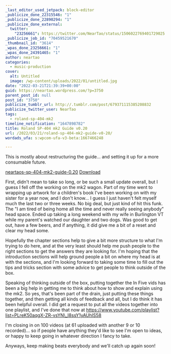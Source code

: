 ```yaml
---
_last_editor_used_jetpack: block-editor
_publicize_done_22315546: "1"
_publicize_done_22890294: "1"
_publicize_done_external:
  twitter:
    "23256661": https://twitter.com/NearTao/status/1506022769401729025
_publicize_job_id: "70459521670"
_thumbnail_id: "3614"
_wpas_done_23256661: "1"
_wpas_done_24391465: "1"
author: neartao
categories:
  - music-production
cover:
  alt: Untitled
  image: /wp-content/uploads/2022/01/untitled.jpg
date: "2022-03-21T21:39:39+00:00"
guid: https://neartao.wordpress.com/?p=3750
parent_post_id: null
post_id: "3750"
publicize_tumblr_url: http://.tumblr.com/post/679371115385208832
publicize_twitter_user: NearTao
tags:
  - roland-sp-404-mk2
timeline_notification: "1647898782"
title: Roland SP-404 mk2 Guide v0.20
url: /2022/03/21/roland-sp-404-mk2-guide-v0-20/
wordads_ufa: s:wpcom-ufa-v3-beta:1667466248

---
```

This is mostly about restructuring the guide... and setting it up for a more consumable future.

[neartaos-sp-404-mk2-guide-0.20](/wp-content/uploads/2022/03/neartaos-sp-404-mk2-guide-0.20.pdf) [Download](/wp-content/uploads/2022/03/neartaos-sp-404-mk2-guide-0.20.pdf)

First, didn't mean to take so long, or be such a small update overall, but I guess I fell off the working on the mk2 wagon. Part of my time went to wrapping up artwork for a children's book I've been working on with my sister for a year now, and I don't know… I guess I just haven't felt myself much the last two or three weeks. No big deal, but just kind of hit this funk. The "I am tired of being home all the time and never really seeing anybody" head space. Ended up taking a long weekend with my wife in Burlington VT while my parent's watched our daughter and two dogs. Was good to get out, have a few beers, and if anything, it did give me a bit of a reset and clear my head some.

Hopefully the chapter sections help to give a bit more structure to what I'm trying to do here, and at the very least should help me push people to the right sections to get the answers they are looking for. I'm hoping that the introduction sections will help ground people a bit on where my head is at with the sections, and I'm looking forward to taking some time to fill out the tips and tricks section with some advice to get people to think outside of the box.

Speaking of thinking outside of the box, putting together the In Five vids has been a big help in getting me to think about how to show and explain using the mk2. So yes, that's been part of the drain, just putting these things together, and then getting all kinds of feedback and all, but I do think it has been helpful overall. I did get a request to put all the videos together into one playlist, and I've done that now at https://www.youtube.com/playlist?list=PLreK50aqgX-ZR-vsYN\_I8ssY1yAUhIS58

I'm closing in on 100 videos (at 61 uploaded with another 9 or 10 recorded)… so if people have anything they'd like to see I'm open to ideas, or happy to keep going in whatever direction I fancy to take.

Anyways, keep making beats everybody and we'll catch up again soon!
